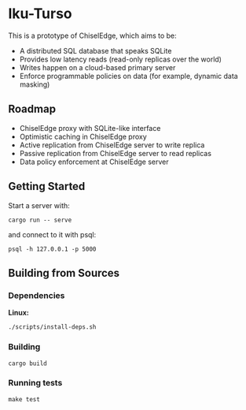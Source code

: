# Iku-Turso

This is a prototype of ChiselEdge, which aims to be:

* A distributed SQL database that speaks SQLite
* Provides low latency reads (read-only replicas over the world)
* Writes happen on a cloud-based primary server
* Enforce programmable policies on data (for example, dynamic data masking)

## Roadmap

* ChiselEdge proxy with SQLite-like interface
* Optimistic caching in ChiselEdge proxy
* Active replication from ChiselEdge server to write replica
* Passive replication from ChiselEdge server to read replicas
* Data policy enforcement at ChiselEdge server

## Getting Started

Start a server with:

```console
cargo run -- serve
```

and connect to it with psql:

```console
psql -h 127.0.0.1 -p 5000
```

## Building from Sources

### Dependencies

**Linux:**

```console
./scripts/install-deps.sh
```

### Building

```console
cargo build
```

### Running tests

```console
make test
```
